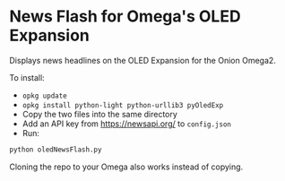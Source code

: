 # News Flash for Omega's OLED Expansion
Displays news headlines on the OLED Expansion for the Onion Omega2.

To install:

* `opkg update`
* `opkg install python-light python-urllib3 pyOledExp`
* Copy the two files into the same directory
* Add an API key from https://newsapi.org/ to `config.json`
* Run:

``` bash
python oledNewsFlash.py
```

Cloning the repo to your Omega also works instead of copying.
